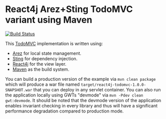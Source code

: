 # React4j Arez+Sting TodoMVC variant using Maven

[![Build Status](https://api.travis-ci.com/react4j/react4j-todomvc.png?branch=sting_maven)](http://travis-ci.org/react4j/react4j-todomvc)

This [TodoMVC](http://todomvc.com/) implementation is written using:

* [Arez](https://arez.github.io) for local state management.
* [Sting](https://sting-ioc.github.io/) for dependency injection.
* [React4j](https://react4j.github.io) for the view layer.
* [Maven](https://maven.apache.org) as the build system.

You can build a production version of the example via `mvn clean package` which will produce a war file
named `target/react4j-todomvc-1.0.0-SNAPSHOT.war` that you can deploy in any servlet container. You can also
run the application locally using GWTs "devmode" via `mvn -Pdev clean gwt:devmode`. It should be noted that
the devmode version of the application enables invariant checking in every library and thus will have a
significant performance degradation compared to production mode.
